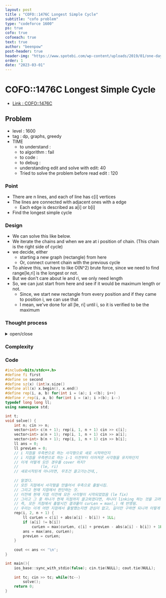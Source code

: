 ```yaml
---
layout: post
title : "COFO::1476C Longest Simple Cycle"
subtitle: "cofo problem"
type: "codeforce 1600"
ps: true
cofo: true
cofoeach: true
text: true
author: "beenpow"
post-header: true
header-img: "https://www.spotebi.com/wp-content/uploads/2019/01/one-day-day-one-workout-motivation-spotebi.jpg"
order: 1
date: "2023-03-01"
---
```

# COFO::1476C Longest Simple Cycle
- [Link : COFO::1476C](https://codeforces.com/contest/1476/problem/C)


## Problem 

- level : 1600
- tag : dp, graphs, greedy
- TIME
  - to understand    : 
  - to algorithm     : fail
  - to code          : 
  - to debug         : 
  - understanding edit and solve with edit: 40
  - Tried to solve the problem before read edit : 120

### Point
- There are n lines, and each of line has c[i] vertices
- The lines are connected with adjacent ones with a edge
  - Each edge is described as a[i] or b[i]
- Find the longest simple cycle

### Design
- We can solve this like below.
- We iterate the chains and when we are at i position of chain. (This chain is the right side of cycle)
- we decide, either
  - starting a new graph (rectangle) from here
  - Or, connect current chain with the previous cycle
- To ahieve this, we have to like O(N^2) brute force, since we need to find range[le,ri] is the longest or not.
- But we don't care about le and ri, we only need length
- So, we can just start from here and see if it would be maximum length or not.
  - Since, we start new rectangle from every position and if they came to position i, we can use that
  - I mean, we've done for all [le, ri] until i, so it is verified to be the maximum

### Thought process

<details>
<summary> open/close </summary>

<!-- above empty line should exist -->

<pre>
DP ? GREEDY ?
. a[i] == b[i] 인 곳을 기준으로 simple cycle 의 계속 나눠지나?
. a[i] == b[i] 인 곳이 없으면 전체가 하나인듯 ( TC2 )

. 각 cycle 내에서도 어떤 선분을 선택할지에 따라서 값이 달라질 수 있음 ( TC 3 )


1. 일단, a[i] == b[i] 인 곳을 기준으로 cycle 을 구분하고
	. 이건 쉬울 것 같고
2. 각 cycle 내에서 최대 길이를 찾는다.
	. 이걸 좀 생각해봐야함
	. chain le 부터 ri 까지 하나의 cycle 이라고 하자.
		. 이때 이 cycle 내에서 최대 길이를 갖는 cycle 을 구하는 방법은?
			. le <= i < j <= ri 를 만족하는 i, j 를 고른다.
			. len = c[i] + c[j] 
				+ ( prefUpper[j] - prefUpper[i-1] )
				+ ( prefLower[j] - prefLower[i-1] )
			
			. 하지만, 이처럼 하면 i 와 j 를 선택해야하므로 O(N^2) 으로 TLE 예상
			. 다 try 안해봐도 답을 알 수 있어야함
			. 어떻게 다 안해볼 수 있지? 
				. two-pointer 같은걸로 지나가면서 슥- 구할 수 있나 O(N) 에 ?
				. 각 i 마다 최대 len 을 갖게하는 j 를 logN 만에 구할 수 있나 ?
					. 구간 [i, ri] 까지의 pref + c[x] 의 값이 구해져서 정렬되어있어야가능
						. 즉, 안될듯 
		. DP 로는 안되나? 
			. dp[i] : c[i] 를 오른쪽 끝 chain으로 하는 cycle 구간의 최대합
			
			for (int i = 0; i < n; i++) {
				if (dp[i-1] - c[i-1] + c[i] + (a[i]) + (c[i-1] - b[i] + 1) > dp[i] )
					dp[i] = dp[i-1] - c[i-1] + c[i] + (a[i]) + (c[i-1] - b[i] + 1);
				else dp[i] = dp[i-1];
			}
			
		. 그냥 단순하게 가장 큰 cycle 을 찾고.
			. 이 안에서, 좌 -> 우 방향으로 가면서
			. 그냥 two-pointer ?
			. Nope
			. 현재 구간이 [le, ri] 라고 해보자.
				. ri + 1 하는 것이 이득인 경우
				. le + 1 하는 것이 이득인 경우
				. else
					. 이 경우에 어떻게 해야하는지? 에 대한 solution이 없음
					. 현 위치에서 우로 1칸 가는 경우가 현위치보다 이득이지 않다고해서,
					  현위치에서 우로 2칸 가는 경우가 현위치보다 이득이지 않을까?! 
					  -> 해보기 전까진 모르는 것
					 -> 즉, DP 로 모든 경우를 해보는 수밖에 없는 문제임
					
					=> maxium subarray sum 관점에서 보면, 이 경우엔 그냥 sum = arr[i] 로 두고 새로 시작해야함 

</pre>

</details>

### Complexity

### Code

```cpp
#include<bits/stdc++.h>
#define fi first
#define se second
#define sz(x) (int)x.size()
#define all(x) x.begin(), x.end()
#define rep(i, a, b) for(int i = (a); i <(b); i++)
#define r_rep(i, a, b) for(int i = (a); i >(b); i--)
typedef long long ll;
using namespace std;

int t;
void solve() {
    int n; cin >> n;
    vector<int> c(n + 1); rep(i, 1, n + 1) cin >> c[i];
    vector<int> a(n + 1); rep(i, 1, n + 1) cin >> a[i];
    vector<int> b(n + 1); rep(i, 1, n + 1) cin >> b[i];
    ll ans = 0;
    ll prevLen = 0;
    // i 지점을 우측변으로 하는 사각형으로 새로 시작하던지
    // i 지점을 우측변으로 하는 i-1 이전부터 이어져온 사각형을 유지하던지
    // 이게 어떻게 모든 경우를 cover 하지?
    //          (le, ri)
    // 새로시작된게 아니라면, 무조건 끌고가는건데,,
    
    // 알겠다.
    // 모든 지점에서 사각형을 만들어서 우측으로 출발시킴.
    // 그리고 현재 지점에서 판단하는 것.
    // 이전에 현재 지점 이전에 모든 사각형이 시작되었었음 (le fix)
    // 그리고 그 중 하나가 현재 지점까지 끌고와졌다면, 하나더 linking 하는 것을 고려하는 것
    // 즉, 모든 지점에서 출발시킨 결과물이 curLen = max(,) 에 반영됨.
    // 우리는 이게 어떤 지점에서 출발했는지엔 관심이 없고, 길이만 구하면 되니까 이렇게 풀 수 있는 것
    rep(i, 2, n + 1) {
        ll curLen = c[i] + abs(a[i] - b[i]) + 1LL;
        if (a[i] != b[i])
            curLen = max(curLen, c[i] + prevLen - abs(a[i] - b[i]) + 1LL);
        ans = max(ans, curLen);
        prevLen = curLen;
    }
    
    cout << ans << '\n';
}

int main(){
    ios_base::sync_with_stdio(false); cin.tie(NULL); cout.tie(NULL);
    
    int tc; cin >> tc; while(tc--)
        solve();
    return 0;
}
```
